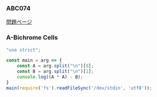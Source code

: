 ### ABC074
[問題ページ](https://atcoder.jp/contests/abc074/tasks)

### A-Bichrome Cells
```JavaScript
"use strict";

const main = arg => {
    const A = arg.split("\n")[0];
    const B = arg.split("\n")[1];
    console.log((A * A) - B);
}
main(require('fs').readFileSync('/dev/stdin', 'utf8'));

```